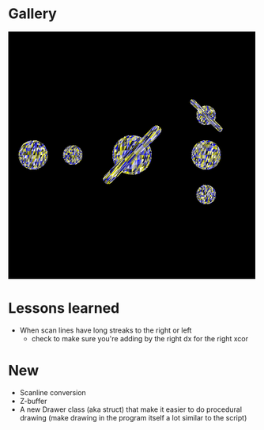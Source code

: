 # Gallery
![Return of Fakemotion](https://github.com/ruoshui-git/mks66-w8_solids/blob/master/product/img.gif)

# Lessons learned

 - When scan lines have long streaks to the right or left
    - check to make sure you're adding by the right dx for the right xcor

# New

 - Scanline conversion
 - Z-buffer
 - A new Drawer class (aka struct) that make it easier to do procedural drawing (make drawing in the program itself a lot similar to the script)
